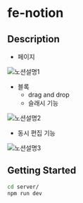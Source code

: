 # fe-notion

## Description

- 페이지

![노션설명1](https://github.com/user-attachments/assets/2fabd6c1-c0a4-4d26-81d3-92d97eedc2c5)

- 블록
  - drag and drop
  - 슬래시 기능

![노션설명2](https://github.com/user-attachments/assets/25c5f412-a285-43f7-9c39-7aa520e65da6)

- 동시 편집 기능

![노션설명3](https://github.com/user-attachments/assets/f47ee6e1-e90e-43a3-8ce9-47f83663bb30)

## Getting Started

```bash
cd server/
npm run dev
```


